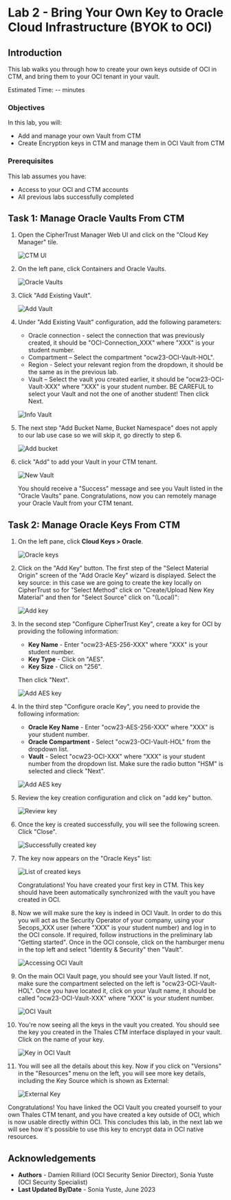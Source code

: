 # Lab 2 - Bring Your Own Key to Oracle Cloud Infrastructure (BYOK to OCI)

## Introduction

This lab walks you through how to create your own keys outside of OCI in CTM, and bring them to your OCI tenant in your vault.

Estimated Time: -- minutes

### Objectives

In this lab, you will:
* Add and manage your own Vault from CTM
* Create Encryption keys in CTM and manage them in OCI Vault from CTM

### Prerequisites

This lab assumes you have:
* Access to your OCI and CTM accounts
* All previous labs successfully completed

## Task 1: Manage Oracle Vaults From CTM

1. Open the CipherTrust Manager Web UI and click on the "Cloud Key Manager" tile.

    ![CTM UI](images/log-in-ctm.png "CTM UI")

2. On the left pane, click Containers and Oracle Vaults. 

    ![Oracle Vaults](images/oracle-vaults.png "Oracle Vaults")

3. Click "Add Existing Vault".

    ![Add Vault](images/add-vault.png "Add Vault")

4. Under "Add Existing Vault" configuration, add the following parameters:
    * Oracle connection - select the connection that was previously created, it should be "OCI-Connection_XXX" where "XXX" is your student number.
    * Compartment – Select the compartment "ocw23-OCI-Vault-HOL".
    * Region - Select your relevant region from the dropdown, it should be the same as in the previous lab.
    * Vault – Select the vault you created earlier, it should be "ocw23-OCI-Vault-XXX" where "XXX" is your student number.
    BE CAREFUL to select your Vault and not the one of another student!
    Then click Next. 

    ![Info Vault](images/info-vault.png "Info Vault")

5. The next step "Add Bucket Name, Bucket Namespace" does not apply to our lab use case so we will skip it, go directly to step 6. 

     ![Add bucket](images/add-bucket.png "Add bucket")

6. click "Add" to add your Vault in your CTM tenant.

     ![New Vault](images/created-vault.png "New Vault")

    You should receive a "Success" message and see you Vault listed in the "Oracle Vaults" pane. Congratulations, now you can remotely manage your Oracle Vault from your CTM tenant. 

## Task 2: Manage Oracle Keys From CTM

1. On the left pane, click **Cloud Keys > Oracle**.

    ![Oracle keys](images/oracle-keys.png "Oracle keys")

2. Click on the "Add Key" button. The first step of the "Select Material Origin" screen of the "Add Oracle Key" wizard is displayed. Select the key source: in this case we are going to create the key locally on CipherTrust so for "Select Method" click on "Create/Upload New Key Material" and then for "Select Source" click on "(Local)":

    ![Add key](images/add-key.png "Add key")

3. In the second step "Configure CipherTrust Key", create a key for OCI by providing the following information:
    * **Key Name** - Enter "ocw23-AES-256-XXX" where "XXX" is your student number.
    * **Key Type** - Click on "AES".
    * **Key Size** - Click on "256".

    Then click "Next".

     ![Add AES key](images/aes-key.png "Add AES key")

4. In the third step "Configure oracle Key", you need to provide the following information:
    * **Oracle Key Name** - Enter "ocw23-AES-256-XXX" where "XXX" is your student number.
    * **Oracle Compartment** - Select "ocw23-OCI-Vault-HOL" from the dropdown list.
    * **Vault** - Select "ocw23-OCI-XXX" where "XXX" is your student number from the dropdown list.
    Make sure the radio button "HSM" is selected and clieck "Next". 

    ![Add AES key](images/key-compartment.png "Add AES key")

5. Review the key creation configuration and click on "add key" button.

     ![Review key](images/review-key.png "Review key")

6. Once the key is created successfully, you will see the following screen. Click "Close". 

    ![Successfully created key](images/created-key.png "Successfully created key")

7. The key now appears on the "Oracle Keys" list:

    ![List of created keys](images/list-key.png "List of created keys")

    Congratulations! You have created your first key in CTM. This key should have been automatically synchronized with the vault you have created in OCI.

8. Now we will make sure the key is indeed in OCI Vault. 
In order to do this you will act as the Security Operator of your company, using your Secops_XXX user (where "XXX" is your student number) and log in to the OCI console. If required, follow instructions in the preliminary lab "Getting started".
Once in the OCI console, click on the hamburger menu in the top left and select "Identity & Security" then "Vault".

   ![Accessing OCI Vault](images/accessing-oci-vault.png "Accessing OCI Vault")

9. On the main OCI Vault page, you should see your Vault listed. If not, make sure the compartment selected on the left is "ocw23-OCI-Vault-HOL". Once you have located it, click on your Vault name, it should be called "ocw23-OCI-Vault-XXX" where "XXX" is your student number. 

   ![OCI Vault](images/oci-vault.png "Vault")

10. You're now seeing all the keys in the vault you created. You should see the key you created in the Thales CTM interface displayed in your vault. Click on the name of your key. 

    ![Key in OCI Vault](images/keys-oci.png "Key in OCI Vault")

9. You will see all the details about this key. Now if you click on "Versions" in the "Resources" menu on the left, you will see more key details, including the Key Source which is shown as External:

     ![External Key](images/external-key.png "External Key")

Congratulations! You have linked the OCI Vault you created yourself to your own Thales CTM tenant, and you have created a key outside of OCI, which is now usable directly within OCI.
This concludes this lab, in the next lab we will see how it's possible to use this key to encrypt data in OCI native resources.

## Acknowledgements
* **Authors** - Damien Rilliard (OCI Security Senior Director), Sonia Yuste (OCI Security Specialist)
* **Last Updated By/Date** - Sonia Yuste, June 2023
